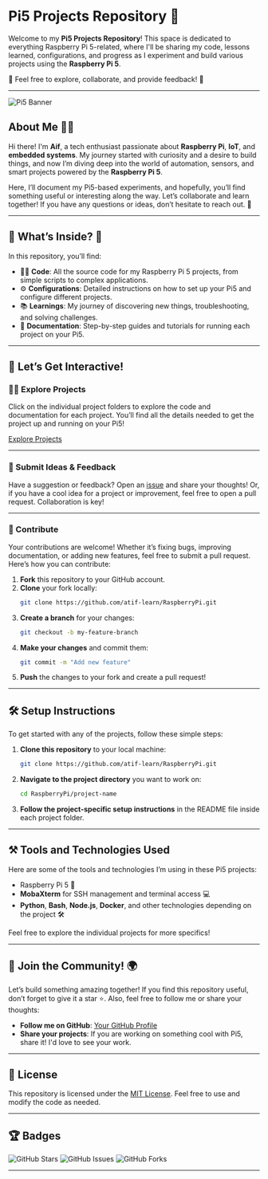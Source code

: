 # Pi5 Projects Repository 🚀

Welcome to my **Pi5 Projects Repository**! This space is dedicated to everything Raspberry Pi 5-related, where I'll be sharing my code, lessons learned, configurations, and progress as I experiment and build various projects using the **Raspberry Pi 5**. 

🔧 Feel free to explore, collaborate, and provide feedback! 🙌

---

![Pi5 Banner](https://via.placeholder.com/1200x400.png?text=Pi5+Projects+Repository)

## About Me 👨‍💻

Hi there! I'm **Aif**, a tech enthusiast passionate about **Raspberry Pi**, **IoT**, and **embedded systems**. My journey started with curiosity and a desire to build things, and now I’m diving deep into the world of automation, sensors, and smart projects powered by the **Raspberry Pi 5**. 

Here, I’ll document my Pi5-based experiments, and hopefully, you’ll find something useful or interesting along the way. Let’s collaborate and learn together! If you have any questions or ideas, don’t hesitate to reach out. 💬

---

## 🔎 What’s Inside? 📂

In this repository, you’ll find:

- 🧑‍💻 **Code**: All the source code for my Raspberry Pi 5 projects, from simple scripts to complex applications.
- ⚙️ **Configurations**: Detailed instructions on how to set up your Pi5 and configure different projects.
- 📚 **Learnings**: My journey of discovering new things, troubleshooting, and solving challenges.
- 📝 **Documentation**: Step-by-step guides and tutorials for running each project on your Pi5.

---

## 🎯 Let’s Get Interactive!

### 🧑‍💻 Explore Projects

Click on the individual project folders to explore the code and documentation for each project. You’ll find all the details needed to get the project up and running on your Pi5!

[Explore Projects](https://github.com/atif-learn/RaspberryPi)

---

### 🤖 Submit Ideas & Feedback

Have a suggestion or feedback? Open an [issue](https://github.com/atif-learn/RaspberryPi/issues) and share your thoughts! Or, if you have a cool idea for a project or improvement, feel free to open a pull request. Collaboration is key!

---

### 🔄 Contribute

Your contributions are welcome! Whether it’s fixing bugs, improving documentation, or adding new features, feel free to submit a pull request. Here’s how you can contribute:

1. **Fork** this repository to your GitHub account.
2. **Clone** your fork locally:
    ```bash
    git clone https://github.com/atif-learn/RaspberryPi.git
    ```
3. **Create a branch** for your changes:
    ```bash
    git checkout -b my-feature-branch
    ```
4. **Make your changes** and commit them:
    ```bash
    git commit -m "Add new feature"
    ```
5. **Push** the changes to your fork and create a pull request!

---

## 🛠️ Setup Instructions

To get started with any of the projects, follow these simple steps:

1. **Clone this repository** to your local machine:
    ```bash
    git clone https://github.com/atif-learn/RaspberryPi.git
    ```

2. **Navigate to the project directory** you want to work on:
    ```bash
    cd RaspberryPi/project-name
    ```

3. **Follow the project-specific setup instructions** in the README file inside each project folder.

---

## ⚒️ Tools and Technologies Used

Here are some of the tools and technologies I’m using in these Pi5 projects:

- Raspberry Pi 5 🍓
- **MobaXterm** for SSH management and terminal access 💻
- **Python**, **Bash**, **Node.js**, **Docker**, and other technologies depending on the project 🛠️

Feel free to explore the individual projects for more specifics!

---

## 💬 Join the Community! 🌍

Let’s build something amazing together! If you find this repository useful, don’t forget to give it a star ⭐. Also, feel free to follow me or share your thoughts:

- **Follow me on GitHub**: [Your GitHub Profile](https://github.com/atif-learn)
- **Share your projects**: If you are working on something cool with Pi5, share it! I'd love to see your work.

---

## 📜 License

This repository is licensed under the [MIT License](LICENSE). Feel free to use and modify the code as needed.

---

## 🏆 Badges

![GitHub Stars](https://img.shields.io/github/stars/atif-learn/RaspberryPi?style=social)
![GitHub Issues](https://img.shields.io/github/issues/atif-learn/RaspberryPi?color=green)
![GitHub Forks](https://img.shields.io/github/forks/atif-learn/RaspberryPi?style=social)

---


